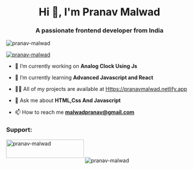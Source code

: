 <h1 align="center">Hi 👋, I'm Pranav Malwad</h1>
<h3 align="center">A passionate frontend developer from India</h3>

<p align="left"> <img src="https://komarev.com/ghpvc/?username=pranav-malwad&label=Profile%20views&color=0e75b6&style=flat" alt="pranav-malwad" /> </p>

<p align="left"> <a href="https://github.com/ryo-ma/github-profile-trophy"><img src="https://github-profile-trophy.vercel.app/?username=pranav-malwad" alt="pranav-malwad" /></a> </p>

- 🔭 I’m currently working on **Analog Clock Using Js**

- 🌱 I’m currently learning **Advanced Javascript and React**

- 👨‍💻 All of my projects are available at [Https://pranavmalwad.netlify.app](Https://pranavmalwad.netlify.app)

- 💬 Ask me about **HTML,Css And Javascript**

- 📫 How to reach me **malwadpranav@gmail.com**


<h3 align="left">Support:</h3>
<p><a href="https://www.buymeacoffee.com/malwadpranav"> <img align="left" src="https://cdn.buymeacoffee.com/buttons/v2/default-yellow.png" height="50" width="210" alt="pranav-malwad" /></a></p><br><br>

<p><img align="left" src="https://github-readme-stats.vercel.app/api/top-langs?username=pranav-malwad&show_icons=true&locale=en&layout=compact" alt="pranav-malwad" /></p>


